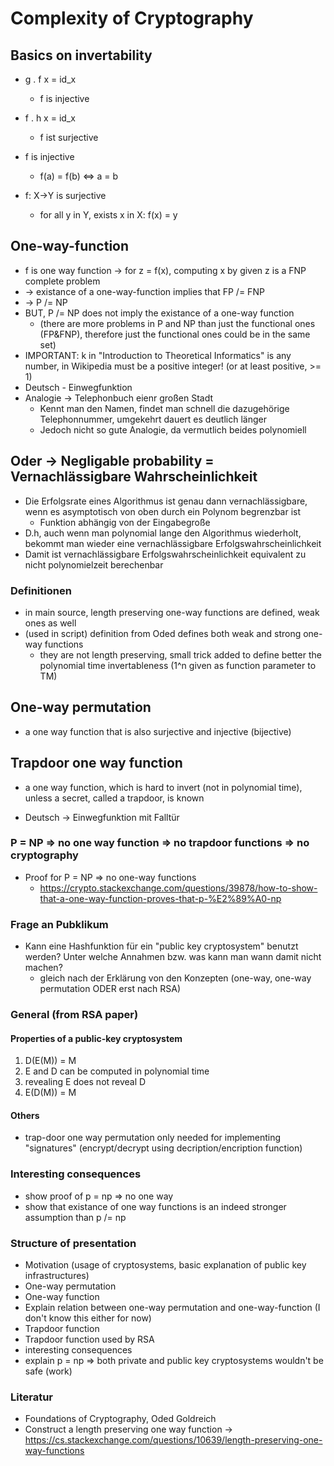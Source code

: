 # Complexity of Cryptography

## Basics on invertability

* g . f x = id_x
  * f is injective

* f . h x = id_x
  * f ist surjective

* f is injective
  * f(a) = f(b) <=> a = b
* f: X->Y is surjective
  * for all y in Y, exists x in X: f(x) = y

## One-way-function

* f is one way function -> for z = f(x), computing x by given z is a FNP complete problem
* -> existance of a one-way-function implies that FP /= FNP
* -> P /= NP
* BUT, P /= NP does not imply the existance of a one-way function
  * (there are more problems in P and NP than just the functional ones (FP&FNP), therefore just the functional ones could be in the same set)
* IMPORTANT: k in "Introduction to Theoretical Informatics" is any number, in Wikipedia must be a positive integer! (or at least positive, >= 1)
* Deutsch - Einwegfunktion
* Analogie -> Telephonbuch eienr großen Stadt
  * Kennt man den Namen, findet man schnell die dazugehörige Telephonnummer, umgekehrt dauert es deutlich länger
  * Jedoch nicht so gute Analogie, da vermutlich beides polynomiell

## Oder -> Negligable probability = Vernachlässigbare Wahrscheinlichkeit

* Die Erfolgsrate eines Algorithmus ist genau dann vernachlässigbare, wenn es asymptotisch von oben durch ein Polynom begrenzbar ist
  * Funktion abhängig von der Eingabegroße
* D.h, auch wenn man polynomial lange den Algorithmus wiederholt, bekommt man wieder eine vernachlässigbare Erfolgswahrscheinlichkeit
* Damit ist vernachlässigbare Erfolgswahrscheinlichkeit equivalent zu nicht polynomielzeit berechenbar

### Definitionen

* in main source, length preserving one-way functions are defined, weak ones as well
* (used in script) definition from Oded defines both weak and strong one-way functions
  * they are not length preserving, small trick added to define better the polynomial time invertableness (1^n given as function parameter to TM)

## One-way permutation

* a one way function that is also surjective and injective (bijective)

## Trapdoor one way function

* a one way function, which is hard to invert (not in polynomial time), unless a secret, called a trapdoor, is known

* Deutsch -> Einwegfunktion mit Falltür

### P = NP => no one way function => no trapdoor functions => no cryptography

* Proof for P = NP => no one-way functions
  * https://crypto.stackexchange.com/questions/39878/how-to-show-that-a-one-way-function-proves-that-p-%E2%89%A0-np

### Frage an Pubklikum

* Kann eine Hashfunktion für ein "public key cryptosystem" benutzt werden? Unter welche Annahmen bzw. was kann man wann damit nicht machen?
  * gleich nach der Erklärung von den Konzepten (one-way, one-way permutation ODER erst nach RSA)

### General (from RSA paper)

#### Properties of a public-key cryptosystem

1. D(E(M)) = M
1. E and D can be computed in polynomial time
1. revealing E does not reveal D
1. E(D(M)) = M

#### Others

* trap-door one way permutation only needed for implementing "signatures" (encrypt/decrypt using decription/encription function)

### Interesting consequences

* show proof of p = np => no one way
* show that existance of one way functions is an indeed stronger assumption than  p /= np



### Structure of presentation

* Motivation (usage of cryptosystems, basic explanation of public key infrastructures)
* One-way permutation
* One-way function
* Explain relation between one-way permutation and one-way-function (I don't know this either for now)
* Trapdoor function
* Trapdoor function used by RSA
* interesting consequences
* explain p = np => both private and public key cryptosystems wouldn't be safe (work)


### Literatur

* Foundations of Cryptography, Oded Goldreich
* Construct a length preserving one way function -> https://cs.stackexchange.com/questions/10639/length-preserving-one-way-functions
